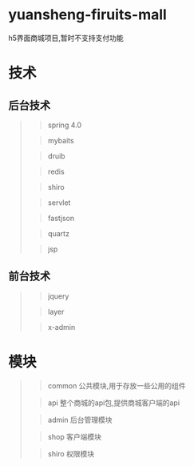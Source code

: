 # yuansheng-firuits-mall
h5界面商城项目,暂时不支持支付功能

# 技术
## 后台技术  
>> spring 4.0 
>
>> mybaits 
>
>> druib
>
>> redis
>
>> shiro
>
>> servlet
>
>> fastjson
>
>> quartz
>
>> jsp
## 前台技术
>> jquery
>
>> layer
>
>> x-admin
# 模块
>> common 公共模块,用于存放一些公用的组件
>
>> api 整个商城的api包,提供商城客户端的api
>
>> admin 后台管理模块
>
>> shop 客户端模块
>
>> shiro 权限模块
>

   
